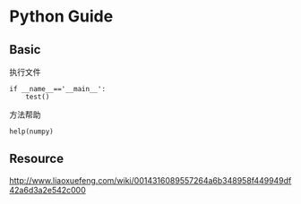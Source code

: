 # Python Guide

## Basic

执行文件
```
if __name__=='__main__':
    test()
```

方法帮助
```
help(numpy)
```


## Resource
http://www.liaoxuefeng.com/wiki/0014316089557264a6b348958f449949df42a6d3a2e542c000
